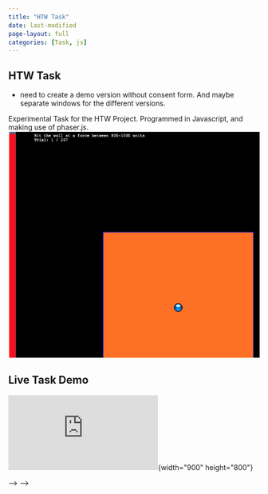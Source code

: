 ```yaml
---
title: "HTW Task"
date: last-modified
page-layout: full
categories: [Task, js]
---
```


## HTW Task
* need to create a demo version without consent form. And maybe separate windows for the different versions. 

Experimental Task for the HTW Project. Programmed in Javascript, and making use of phaser.js.
![](images/2023-04-19-16-20-55.png)


## Live Task Demo
![HTW_Task](https://pcl.sitehost.iu.edu/tg/HTW/HTW_Index_Of.html){width="900" height="800"}



<script src="https://cdn.jsdelivr.net/npm/p5@1.4.0/lib/p5.js"></script> <!-- load p5.js from CDN--> 
<!-- <script src = "/Shiny_HTW/testJs.js"></script> <!-- this will pick our script  -->
<!-- <script src = "/Shiny_HTW/testp5.js"></script> this will pick our script  --> -->


<!-- <script src = "/Shiny_HTW/p5_2.js"></script> <!-- this will pick our script  -->
<!-- <div id="idCanvas3"> this sets the position of the script --></div> -->

